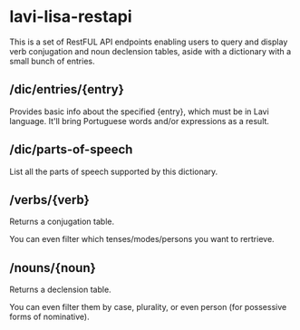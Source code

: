 # lavi-lisa-restapi

This is a set of RestFUL API endpoints enabling users to query and display verb conjugation and noun declension tables, aside with a dictionary with a small bunch of entries.

## /dic/entries/{entry}

Provides basic info about the specified {entry}, which must be in Lavi language. It'll bring Portuguese words and/or expressions as a result.

## /dic/parts-of-speech

List all the parts of speech supported by this dictionary.

## /verbs/{verb}

Returns a conjugation table.

You can even filter which tenses/modes/persons you want to rertrieve.

## /nouns/{noun}

Returns a declension table.

You can even filter them by case, plurality, or even person (for possessive forms of nominative).

